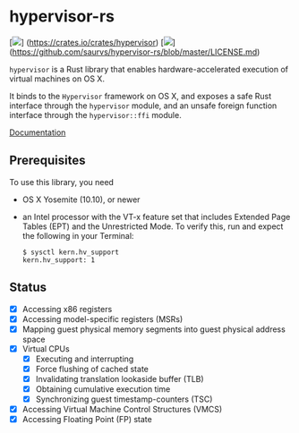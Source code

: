 # hypervisor-rs
[![](http://meritbadge.herokuapp.com/hypervisor)]
(https://crates.io/crates/hypervisor)
[![](https://img.shields.io/badge/license-MIT-blue.svg)]
(https://github.com/saurvs/hypervisor-rs/blob/master/LICENSE.md)

`hypervisor` is a Rust library that enables hardware-accelerated execution of
virtual machines on OS X.

It binds to the `Hypervisor` framework on OS X, and exposes a safe Rust
interface through the `hypervisor` module, and an unsafe foreign function
interface through the `hypervisor::ffi` module.

[Documentation](https://saurvs.github.io/hypervisor-rs/)

## Prerequisites

To use this library, you need

* OS X Yosemite (10.10), or newer

* an Intel processor with the VT-x feature set that includes Extended Page
Tables (EPT) and the Unrestricted Mode. To verify this, run and expect the
following in your Terminal:
  ```shell
  $ sysctl kern.hv_support
  kern.hv_support: 1
  ```

## Status
- [x] Accessing x86 registers
- [x] Accessing model-specific registers (MSRs)
- [x] Mapping guest physical memory segments into guest physical address space
- [x] Virtual CPUs
  - [x] Executing and interrupting
  - [x] Force flushing of cached state
  - [x] Invalidating translation lookaside buffer (TLB)
  - [x] Obtaining cumulative execution time
  - [x] Synchronizing guest timestamp-counters (TSC)
- [x] Accessing Virtual Machine Control Structures (VMCS)
- [x] Accessing Floating Point (FP) state
